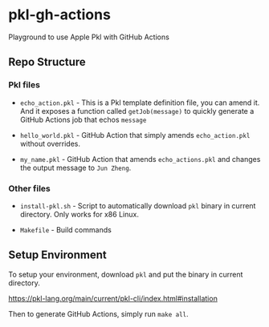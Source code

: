 # pkl-gh-actions
Playground to use Apple Pkl with GitHub Actions

## Repo Structure

### Pkl files

- `echo_action.pkl` - This is a Pkl template definition file, you can amend it. And it exposes a function called `getJob(message)` to quickly generate a GitHub Actions job that echos `message`

- `hello_world.pkl` - GitHub Action that simply amends `echo_action.pkl` without overrides.

- `my_name.pkl` - GitHub Action that amends `echo_actions.pkl` and changes the output message to `Jun Zheng`.

### Other files

- `install-pkl.sh` - Script to automatically download `pkl` binary in current directory. Only works for x86 Linux.

- `Makefile` - Build commands

## Setup Environment

To setup your environment, download `pkl` and put the binary in current directory.

https://pkl-lang.org/main/current/pkl-cli/index.html#installation

Then to generate GitHub Actions, simply run `make all`.